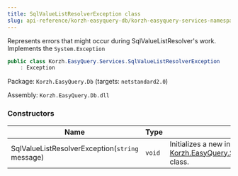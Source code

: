 ```yaml
---
title: SqlValueListResolverException class
slug: api-reference/korzh-easyquery-db/korzh-easyquery-services-namespace/sqlvaluelistresolverexception-class
---
```

Represents errors that might occur during SqlValueListResolver's work.  Implements the `System.Exception`
```csharp
public class Korzh.EasyQuery.Services.SqlValueListResolverException
    : Exception

```
Package: `Korzh.EasyQuery.Db` (targets: `netstandard2.0`)

Assembly: `Korzh.EasyQuery.Db.dll`

### Constructors

| Name | Type | Description | 
| --- | --- | --- | 
| SqlValueListResolverException(`string` message) | `void` | Initializes a new instance of the [Korzh.EasyQuery.Services.SqlValueListResolverException](api-reference/korzh-easyquery-db/korzh-easyquery-services-namespace/sqlvaluelistresolverexception-class) class. |